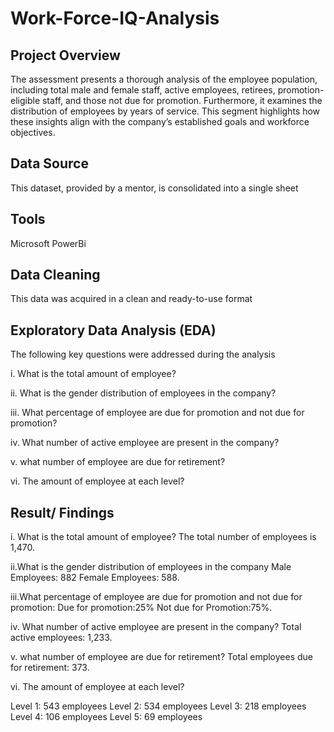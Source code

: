 # Work-Force-IQ-Analysis

##  Project Overview

The assessment presents a thorough analysis of the employee population, including total male and female staff, active employees, retirees, promotion-eligible staff, and those not due for promotion. Furthermore, it examines the distribution of employees by years of service. This segment highlights how these insights align with the company’s established goals and workforce objectives.

## Data Source

This dataset, provided by a mentor, is consolidated into a single sheet

## Tools

Microsoft PowerBi

## Data Cleaning

This data was acquired in a clean and ready-to-use format

## Exploratory Data Analysis (EDA)

The following key questions were addressed during the analysis

i. What is the total amount of employee?

ii. What is the gender distribution of employees in the company?

iii. What percentage of employee are due for promotion and not due for promotion?

iv. What number of active employee are present in the company?

v. what number of employee are due for retirement?

vi. The amount of employee at each level?

## Result/ Findings

i. What is the total amount of employee?
The total number of employees is 1,470.


ii.What is the gender distribution of employees in the company
Male Employees: 882
Female Employees: 588.

iii.What percentage of employee are due for promotion and not due for promotion: 
Due for promotion:25%
Not due for Promotion:75%.

iv. What number of active employee are present in the company?
Total active employees: 1,233.

v. what number of employee are due for retirement?
Total employees due for retirement: 373.

vi. The amount of employee at each level?

Level 1: 543 employees
Level 2: 534 employees
Level 3: 218 employees
Level 4: 106 employees
Level 5: 69 employees
